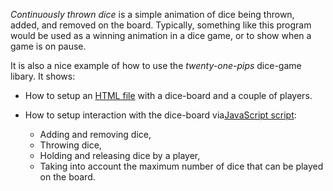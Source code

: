 *Continuously thrown dice* is a simple animation of dice being thrown, added,
and removed on the board. Typically, something like this program would be used
as a winning animation in a dice game, or to show when a game is on pause.

It is also a nice example of how to use the *twenty-one-pips* dice-game
libary. It shows:

*   How to setup an [HTML file](./index.html) with a dice-board and a couple of players.
*   How to setup interaction with the dice-board via[JavaScript
  script](src/index.js):

    *   Adding and removing dice,
    *   Throwing dice,
    *   Holding and releasing dice by a player,
    *   Taking into account the maximum number of dice that can be played on
        the board.


